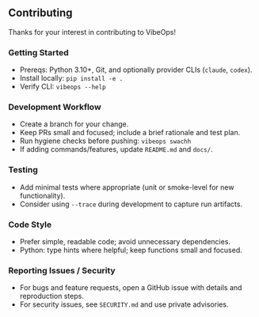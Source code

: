 ## Contributing

Thanks for your interest in contributing to VibeOps!

### Getting Started
- Prereqs: Python 3.10+, Git, and optionally provider CLIs (`claude`, `codex`).
- Install locally: `pip install -e .`
- Verify CLI: `vibeops --help`

### Development Workflow
- Create a branch for your change.
- Keep PRs small and focused; include a brief rationale and test plan.
- Run hygiene checks before pushing: `vibeops swachh`
- If adding commands/features, update `README.md` and `docs/`.

### Testing
- Add minimal tests where appropriate (unit or smoke-level for new functionality).
- Consider using `--trace` during development to capture run artifacts.

### Code Style
- Prefer simple, readable code; avoid unnecessary dependencies.
- Python: type hints where helpful; keep functions small and focused.

### Reporting Issues / Security
- For bugs and feature requests, open a GitHub issue with details and reproduction steps.
- For security issues, see `SECURITY.md` and use private advisories.
